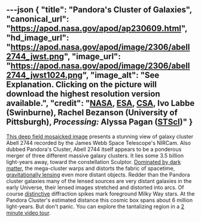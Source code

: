 ---json
{
  "title": "Pandora's Cluster of Galaxies",
  "canonical_url": "https://apod.nasa.gov/apod/ap230609.html",
  "hd_image_url": "https://apod.nasa.gov/apod/image/2306/abell2744_jwst.png",
  "image_url": "https://apod.nasa.gov/apod/image/2306/abell2744_jwst1024.png",
  "image_alt": "See Explanation. Clicking on the picture will download the highest resolution version available.",
  "credit": "[NASA](https://www.nasa.gov/), [ESA](https://www.esa.int/), [CSA](https://www.asc-csa.gc.ca/eng/), Ivo Labbe (Swinburne), Rachel Bezanson (University of Pittsburgh), _Processing:_ Alyssa Pagan ([STScI](https://www.stsci.edu/))"
}
---

[This deep field mosaicked image](https://webbtelescope.org/contents/news-releases/2023/news-2023-107) presents a stunning view of galaxy cluster Abell 2744 recorded by the James Webb Space Telescope's NIRCam. Also dubbed Pandora's Cluster, Abell 2744 itself appears to be a ponderous merger of three different massive galaxy clusters. It lies some 3.5 billion light-years away, toward the constellation Sculptor. [Dominated by dark matter](https://chandra.harvard.edu/photo/2011/a2744/), the mega-cluster warps and distorts the fabric of spacetime, [gravitationally lensing](https://webbtelescope.org/contents/media/videos/2019/41/1229-Video) even more distant objects. Redder than the Pandora cluster galaxies many of the lensed sources are very distant galaxies in the early Universe, their lensed images stretched and distorted into arcs. Of course [distinctive](https://apod.nasa.gov/apod/ap220319.html) diffraction spikes mark foreground Milky Way stars. At the Pandora Cluster's estimated distance this cosmic box spans about 6 million light-years. But don't panic. You can explore the tantalizing region in a [2 minute video tour](https://webbtelescope.org/contents/news-releases/2023/news-2023-107#section-id-3).
